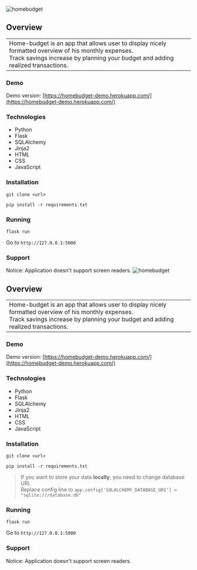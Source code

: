![homebudget](https://user-images.githubusercontent.com/82864230/177012266-cb729dcd-e130-4ab4-b447-5789ad4b62f2.png)

## Overview
<table>
<tr>
<td>
Home-budget is an app that allows user to display nicely formatted overview of his monthly expenses.<br>
Track savings increase by planning your budget and adding realized transactions.

</td>
</tr>
</table>

### Demo
Demo version: [https://homebudget-demo.herokuapp.com/](https://homebudget-demo.herokuapp.com/)

### Technologies
- Python
- Flask
- SQLAlchemy
- Jinja2
- HTML
- CSS
- JavaScript

### Installation
```
git clone <url>
```
```
pip install -r requirements.txt
```

### Running
```
flask run
```
Go to ```http://127.0.0.1:5000```

### Support
Notice: Application doesn't support screen readers.
![homebudget](https://user-images.githubusercontent.com/82864230/177012266-cb729dcd-e130-4ab4-b447-5789ad4b62f2.png)

## Overview
<table>
<tr>
<td>
Home-budget is an app that allows user to display nicely formatted overview of his monthly expenses.<br>
Track savings increase by planning your budget and adding realized transactions.

</td>
</tr>
</table>


### Demo
Demo version: [https://homebudget-demo.herokuapp.com/](https://homebudget-demo.herokuapp.com/)


### Technologies
- Python
- Flask
- SQLAlchemy
- Jinja2
- HTML
- CSS
- JavaScript

### Installation
```
git clone <url>
```
```
pip install -r requirements.txt
```
>If you want to store your data **locally**, you need to change database URI.<br>
Replace config line to ```app.config['SQLALCHEMY_DATABASE_URI'] = "sqlite:///database.db"``` 


### Running
```
flask run
```
Go to ```http://127.0.0.1:5000```


### Support
Notice: Application doesn't support screen readers.
